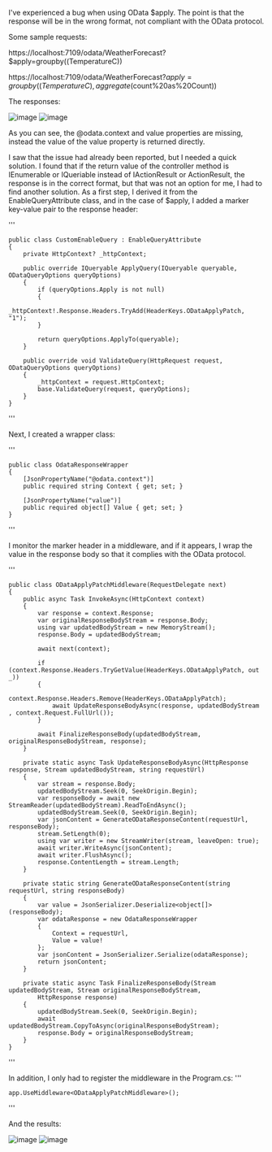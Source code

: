 I've experienced a bug when using OData $apply. The point is that the response will be in the wrong format, not compliant with the OData protocol.

Some sample requests:

https://localhost:7109/odata/WeatherForecast?$apply=groupby((TemperatureC))

https://localhost:7109/odata/WeatherForecast?$apply=groupby((TemperatureC),aggregate($count%20as%20Count))

The responses:

![image](https://github.com/peterkovecses/ODataApplyDemo/assets/89272499/0794c46c-c762-4a77-9df2-82518a27273a)
![image](https://github.com/peterkovecses/ODataApplyDemo/assets/89272499/f179357e-a2c3-4b9a-a7fb-52299c112839)

As you can see, the @odata.context and value properties are missing, instead the value of the value property is returned directly.

I saw that the issue had already been reported, but I needed a quick solution.
I found that if the return value of the controller method is IEnumerable<T> or IQueriable<T> instead of IActionResult or ActionResult<T>, the response is in the correct format, but that was not an option for me, I had to find another solution. As a first step, I derived it from the EnableQueryAttribute class, and in the case of $apply, I added a marker key-value pair to the response header:

'''

    public class CustomEnableQuery : EnableQueryAttribute
    {
        private HttpContext? _httpContext;
    
        public override IQueryable ApplyQuery(IQueryable queryable, ODataQueryOptions queryOptions)
        {
            if (queryOptions.Apply is not null)
            {
                _httpContext!.Response.Headers.TryAdd(HeaderKeys.ODataApplyPatch, "1");
            }
            
            return queryOptions.ApplyTo(queryable);
        }
    
        public override void ValidateQuery(HttpRequest request, ODataQueryOptions queryOptions)
        {
            _httpContext = request.HttpContext;
            base.ValidateQuery(request, queryOptions);
        }
    }
'''

Next, I created a wrapper class:

'''

    public class OdataResponseWrapper
    {
        [JsonPropertyName("@odata.context")]
        public required string Context { get; set; }
    
        [JsonPropertyName("value")]
        public required object[] Value { get; set; }
    }
'''

I monitor the marker header in a middleware, and if it appears, I wrap the value in the response body so that it complies with the OData protocol.

'''

    public class ODataApplyPatchMiddleware(RequestDelegate next)
    {
        public async Task InvokeAsync(HttpContext context)
        {
            var response = context.Response;
            var originalResponseBodyStream = response.Body;
            using var updatedBodyStream = new MemoryStream();
            response.Body = updatedBodyStream;
    
            await next(context);
    
            if (context.Response.Headers.TryGetValue(HeaderKeys.ODataApplyPatch, out _))
            {
                context.Response.Headers.Remove(HeaderKeys.ODataApplyPatch);
                await UpdateResponseBodyAsync(response, updatedBodyStream , context.Request.FullUrl());
            }
    
            await FinalizeResponseBody(updatedBodyStream, originalResponseBodyStream, response);
        }
    
        private static async Task UpdateResponseBodyAsync(HttpResponse response, Stream updatedBodyStream, string requestUrl)
        {
            var stream = response.Body;
            updatedBodyStream.Seek(0, SeekOrigin.Begin);
            var responseBody = await new StreamReader(updatedBodyStream).ReadToEndAsync();
            updatedBodyStream.Seek(0, SeekOrigin.Begin);
            var jsonContent = GenerateODataResponseContent(requestUrl, responseBody);
            stream.SetLength(0);
            using var writer = new StreamWriter(stream, leaveOpen: true);
            await writer.WriteAsync(jsonContent);
            await writer.FlushAsync();
            response.ContentLength = stream.Length;
        }
    
        private static string GenerateODataResponseContent(string requestUrl, string responseBody)
        {
            var value = JsonSerializer.Deserialize<object[]>(responseBody);
            var odataResponse = new OdataResponseWrapper
            {
                Context = requestUrl,
                Value = value!
            };
            var jsonContent = JsonSerializer.Serialize(odataResponse);
            return jsonContent;
        }
    
        private static async Task FinalizeResponseBody(Stream updatedBodyStream, Stream originalResponseBodyStream,
            HttpResponse response)
        {
            updatedBodyStream.Seek(0, SeekOrigin.Begin);
            await updatedBodyStream.CopyToAsync(originalResponseBodyStream);
            response.Body = originalResponseBodyStream;
        }
    }
'''

In addition, I only had to register the middleware in the Program.cs:
'''

    app.UseMiddleware<ODataApplyPatchMiddleware>();
'''

And the results:

![image](https://github.com/peterkovecses/ODataApplyDemo/assets/89272499/a1279e81-dc52-4281-a248-637267697378)
![image](https://github.com/peterkovecses/ODataApplyDemo/assets/89272499/da13139b-76f5-4a43-9ea6-d1f60243e744)


